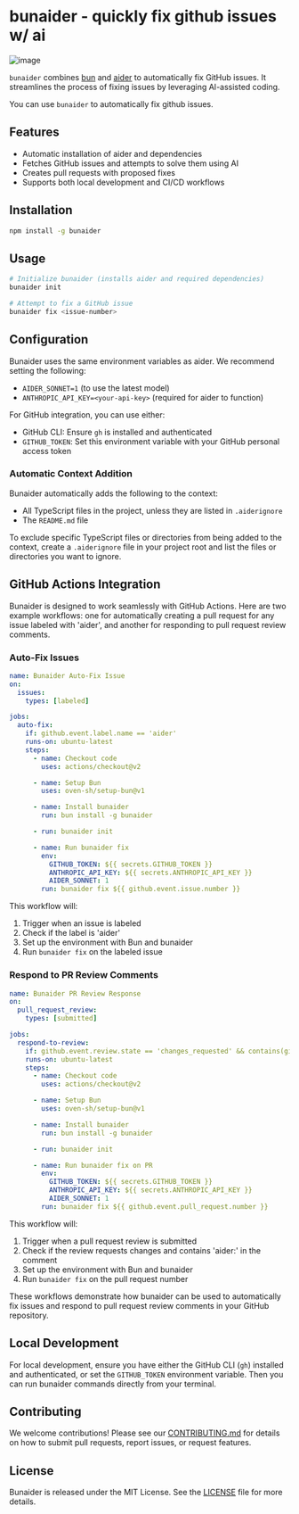 # bunaider - quickly fix github issues w/ ai

![image](https://github.com/user-attachments/assets/b11a43ac-6e28-4aea-9e3c-ff41f1dbce8a)

`bunaider` combines [bun](https://github.com/oven-sh/bun) and [aider](https://aider.chat) to automatically fix GitHub issues. It streamlines the process of fixing issues by leveraging AI-assisted coding.

You can use `bunaider` to automatically fix github issues.

## Features

- Automatic installation of aider and dependencies
- Fetches GitHub issues and attempts to solve them using AI
- Creates pull requests with proposed fixes
- Supports both local development and CI/CD workflows

## Installation

```bash
npm install -g bunaider
```

## Usage

```bash
# Initialize bunaider (installs aider and required dependencies)
bunaider init

# Attempt to fix a GitHub issue
bunaider fix <issue-number>
```

## Configuration

Bunaider uses the same environment variables as aider. We recommend setting the following:

- `AIDER_SONNET=1` (to use the latest model)
- `ANTHROPIC_API_KEY=<your-api-key>` (required for aider to function)

For GitHub integration, you can use either:

- GitHub CLI: Ensure `gh` is installed and authenticated
- `GITHUB_TOKEN`: Set this environment variable with your GitHub personal access token

### Automatic Context Addition

Bunaider automatically adds the following to the context:

- All TypeScript files in the project, unless they are listed in `.aiderignore`
- The `README.md` file

To exclude specific TypeScript files or directories from being added to the context, create a `.aiderignore` file in your project root and list the files or directories you want to ignore.

## GitHub Actions Integration

Bunaider is designed to work seamlessly with GitHub Actions. Here are two example workflows: one for automatically creating a pull request for any issue labeled with 'aider', and another for responding to pull request review comments.

### Auto-Fix Issues

```yaml
name: Bunaider Auto-Fix Issue
on:
  issues:
    types: [labeled]

jobs:
  auto-fix:
    if: github.event.label.name == 'aider'
    runs-on: ubuntu-latest
    steps:
      - name: Checkout code
        uses: actions/checkout@v2

      - name: Setup Bun
        uses: oven-sh/setup-bun@v1

      - name: Install bunaider
        run: bun install -g bunaider

      - run: bunaider init

      - name: Run bunaider fix
        env:
          GITHUB_TOKEN: ${{ secrets.GITHUB_TOKEN }}
          ANTHROPIC_API_KEY: ${{ secrets.ANTHROPIC_API_KEY }}
          AIDER_SONNET: 1
        run: bunaider fix ${{ github.event.issue.number }}
```

This workflow will:

1. Trigger when an issue is labeled
2. Check if the label is 'aider'
3. Set up the environment with Bun and bunaider
4. Run `bunaider fix` on the labeled issue

### Respond to PR Review Comments

```yaml
name: Bunaider PR Review Response
on:
  pull_request_review:
    types: [submitted]

jobs:
  respond-to-review:
    if: github.event.review.state == 'changes_requested' && contains(github.event.review.body, 'aider:')
    runs-on: ubuntu-latest
    steps:
      - name: Checkout code
        uses: actions/checkout@v2

      - name: Setup Bun
        uses: oven-sh/setup-bun@v1

      - name: Install bunaider
        run: bun install -g bunaider

      - run: bunaider init

      - name: Run bunaider fix on PR
        env:
          GITHUB_TOKEN: ${{ secrets.GITHUB_TOKEN }}
          ANTHROPIC_API_KEY: ${{ secrets.ANTHROPIC_API_KEY }}
          AIDER_SONNET: 1
        run: bunaider fix ${{ github.event.pull_request.number }}
```

This workflow will:

1. Trigger when a pull request review is submitted
2. Check if the review requests changes and contains 'aider:' in the comment
3. Set up the environment with Bun and bunaider
4. Run `bunaider fix` on the pull request number

These workflows demonstrate how bunaider can be used to automatically fix issues and respond to pull request review comments in your GitHub repository.

## Local Development

For local development, ensure you have either the GitHub CLI (`gh`) installed and authenticated, or set the `GITHUB_TOKEN` environment variable. Then you can run bunaider commands directly from your terminal.

## Contributing

We welcome contributions! Please see our [CONTRIBUTING.md](CONTRIBUTING.md) for details on how to submit pull requests, report issues, or request features.

## License

Bunaider is released under the MIT License. See the [LICENSE](LICENSE) file for more details.

